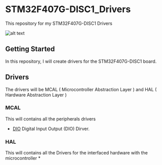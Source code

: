 # STM32F407G-DISC1_Drivers
This repository for my STM32F407G-DISC1 Drivers

![alt text](https://github.com/rxtxinv/STM32F407G-DISC1_Drivers/blob/main/Pictures/STM32F407G-DISC1.jpg?raw=true)

## Getting Started
In this repository, I will create drivers for the STM32F407G-DISC1 board.

## Drivers
The drivers will be MCAL ( Microcontroller Abstraction Layer ) and HAL ( Hardware Abstraction Layer )
### MCAL
This will contains all the peripherals drivers
* [DIO](https://github.com/rxtxinv/STM32F407G-DISC1_Drivers/tree/main/Drivers/MCAL/DIO) Digital Input Output (DIO) Dirver.

### HAL
This will contains all the Drivers for the interfaced hardware with the microcontroller
* 
